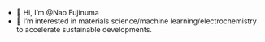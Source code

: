 - 👋 Hi, I’m @Nao Fujinuma
- 👀 I’m interested in materials science/machine learning/electrochemistry to accelerate sustainable developments.

<!---
NaoFujinuma/NaoFujinuma is a ✨ special ✨ repository because its `README.md` (this file) appears on your GitHub profile.
You can click the Preview link to take a look at your changes.
--->
